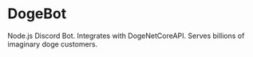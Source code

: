 # DogeBot
Node.js Discord Bot. Integrates with DogeNetCoreAPI. Serves billions of imaginary doge customers.

<!-- Run for development -> nodemon --exec babel-node app.js -->

<!-- npm build for production use -->
